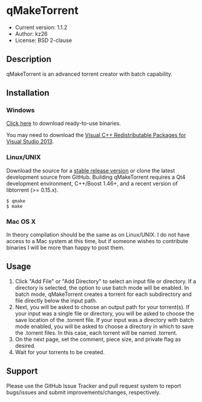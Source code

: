 # qMakeTorrent
* Current version: 1.1.2
* Author: kz26
* License: BSD 2-clause

## Description
qMakeTorrent is an advanced torrent creator with batch capability.

## Installation
### Windows
[Click here](https://github.com/kz26/qMakeTorrent/releases) to download ready-to-use binaries.

You may need to download the [Visual C++ Redistributable Packages for Visual Studio 2013](http://www.microsoft.com/en-us/download/details.aspx?id=40784).

### Linux/UNIX
Download the source for a [stable release version](https://github.com/kz26/qMakeTorrent/tags) or clone the latest development source from GitHub.
Building qMakeTorrent requires a Qt4 development environment, C++/Boost 1.46+, and a recent version of libtorrent (>= 0.15.x).

    $ qmake
    $ make

### Mac OS X
In theory compilation should be the same as on Linux/UNIX. I do not have access to a Mac system at this time, but if someone wishes to contribute binaries
I will be more than happy to post them.


## Usage
1. Click "Add File" or "Add Directory" to select an input file or directory. If a directory is
selected, the option to use batch mode will be enabled. In batch mode, qMakeTorrent creates a torrent
for each subdirectory and file directly below the input path.
2. Next, you will be asked to choose an output path for your torrent(s). If your input was a single file
or directory, you will be asked to choose the save location of the .torrent file. If your input was a directory
with batch mode enabled, you will be asked to choose a directory in which to save the .torrent files. In this case,
each torrent will be named <subdirectory name>.torrent.
3. On the next page, set the comment, piece size, and private flag as desired.
4. Wait for your torrents to be created.

## Support
Please use the GitHub Issue Tracker and pull request system to report bugs/issues and submit improvements/changes, respectively.


